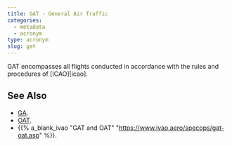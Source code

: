 ```yaml
---
title: GAT - General Air Traffic
categories:
  - metadata
  - acronym
type: acronym
slug: gat
---
```


GAT encompasses all flights conducted in accordance with the rules
and procedures of [ICAO][icao].

## See Also

* [GA][ga].
* [OAT][oat].
* {{% a_blank_ivao "GAT and OAT" "https://www.ivao.aero/specops/gat-oat.asp" %}}.

[ga]: /acronym/ga/ "GAT"
[oat]: /acronym/oat/ "GAT"
